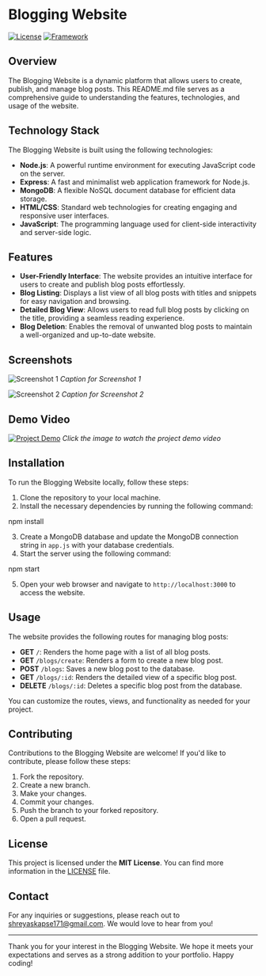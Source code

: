 # Blogging Website
[![License](https://img.shields.io/badge/license-MIT-blue.svg)](LICENSE)
[![Framework](https://img.shields.io/badge/Framework-Nodejs-green)](Framework)

## Overview

The Blogging Website is a dynamic platform that allows users to create, publish, and manage blog posts. This README.md file serves as a comprehensive guide to understanding the features, technologies, and usage of the website.

## Technology Stack

The Blogging Website is built using the following technologies:

- **Node.js**: A powerful runtime environment for executing JavaScript code on the server.
- **Express**: A fast and minimalist web application framework for Node.js.
- **MongoDB**: A flexible NoSQL document database for efficient data storage.
- **HTML/CSS**: Standard web technologies for creating engaging and responsive user interfaces.
- **JavaScript**: The programming language used for client-side interactivity and server-side logic.

## Features

- **User-Friendly Interface**: The website provides an intuitive interface for users to create and publish blog posts effortlessly.
- **Blog Listing**: Displays a list view of all blog posts with titles and snippets for easy navigation and browsing.
- **Detailed Blog View**: Allows users to read full blog posts by clicking on the title, providing a seamless reading experience.
- **Blog Deletion**: Enables the removal of unwanted blog posts to maintain a well-organized and up-to-date website.

## Screenshots

![Screenshot 1](https://example.com/path/to/screenshot1.png)
*Caption for Screenshot 1*

![Screenshot 2](https://example.com/path/to/screenshot2.png)
*Caption for Screenshot 2*

## Demo Video

[![Project Demo](https://example.com/path/to/video-thumbnail.png)](https://example.com/path/to/demo-video.mp4)
*Click the image to watch the project demo video*

## Installation

To run the Blogging Website locally, follow these steps:

1. Clone the repository to your local machine.
2. Install the necessary dependencies by running the following command:

npm install

3. Create a MongoDB database and update the MongoDB connection string in `app.js` with your database credentials.
4. Start the server using the following command:

npm start

5. Open your web browser and navigate to `http://localhost:3000` to access the website.

## Usage

The website provides the following routes for managing blog posts:

- **GET** `/`: Renders the home page with a list of all blog posts.
- **GET** `/blogs/create`: Renders a form to create a new blog post.
- **POST** `/blogs`: Saves a new blog post to the database.
- **GET** `/blogs/:id`: Renders the detailed view of a specific blog post.
- **DELETE** `/blogs/:id`: Deletes a specific blog post from the database.

You can customize the routes, views, and functionality as needed for your project.

## Contributing

Contributions to the Blogging Website are welcome! If you'd like to contribute, please follow these steps:

1. Fork the repository.
2. Create a new branch.
3. Make your changes.
4. Commit your changes.
5. Push the branch to your forked repository.
6. Open a pull request.

## License

This project is licensed under the **MIT License**. You can find more information in the [LICENSE](https://example.com/path/to/license) file.

## Contact

For any inquiries or suggestions, please reach out to [shreyaskapse171@gmail.com](mailto:shreyaskapse171@gmail.com). We would love to hear from you!

---

Thank you for your interest in the Blogging Website. We hope it meets your expectations and serves as a strong addition to your portfolio. Happy coding!


